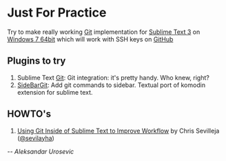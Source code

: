 # Just For Practice

Try to make really working [Git](http://git-scm.com/) implementation for [Sublime Text 3](http://www.sublimetext.com/3) on [Windows 7 64bit](http://windows.microsoft.com/en-us/windows/windows-help#windows=windows-7) which will work with SSH keys on [GitHub](https://github.com)

## Plugins to try

1. 	Sublime Text [Git](https://github.com/kemayo/sublime-text-git): Git integration: it's pretty handy. Who knew, right?
2. 	[SideBarGit](https://github.com/titoBouzout/SideBarGit): Add git commands to sidebar. Textual port of komodin extension for sublime text.

## HOWTO's

1. 	[Using Git Inside of Sublime Text to Improve Workflow](https://scotch.io/tutorials/using-git-inside-of-sublime-text-to-improve-workflow) by Chris Sevilleja ([@sevilayha](https://twitter.com/sevilayha))

*-- Aleksandar Urosevic*